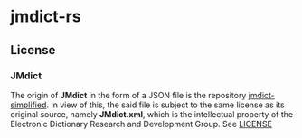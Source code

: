 # jmdict-rs

## License

### JMdict

The origin of **JMdict** in the form of a JSON file is the repository [jmdict-simplified][jmdict-simplified].
In view of this, the said file is subject to the same license as its original source, namely **JMdict.xml**,
which is the intellectual property of the Electronic Dictionary Research and Development Group. 
See [LICENSE][EDRDG-license]

[jmdict-simplified]: https://github.com/scriptin/jmdict-simplified
[EDRDG-license]: http://www.edrdg.org/edrdg/licence.html

